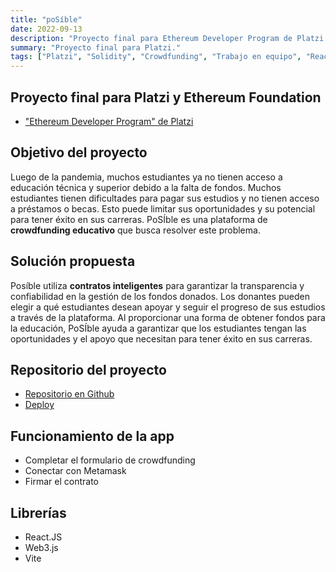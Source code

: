 ```yaml
---
title: "poSíble"
date: 2022-09-13
description: "Proyecto final para Ethereum Developer Program de Platzi."
summary: "Proyecto final para Platzi."
tags: ["Platzi", "Solidity", "Crowdfunding", "Trabajo en equipo", "React"]
---
```


## Proyecto final para Platzi y Ethereum Foundation
- ["Ethereum Developer Program" de Platzi](https://platzi.com/blog/inicia-el-ethereum-developer-program-en-platzi/)

## Objetivo del proyecto
Luego de la pandemia, muchos estudiantes ya no tienen acceso a educación técnica y superior debido a la falta de fondos. Muchos estudiantes tienen dificultades para pagar sus estudios y no tienen acceso a préstamos o becas. Esto puede limitar sus oportunidades y su potencial para tener éxito en sus carreras. PoSÍble es una plataforma de **crowdfunding educativo** que busca resolver este problema.

## Solución propuesta
Posíble utiliza **contratos inteligentes** para garantizar la transparencia y confiabilidad en la gestión de los fondos donados. Los donantes pueden elegir a qué estudiantes desean apoyar y seguir el progreso de sus estudios a través de la plataforma. Al proporcionar una forma de obtener fondos para la educación, PoSÍble ayuda a garantizar que los estudiantes tengan las oportunidades y el apoyo que necesitan para tener éxito en sus carreras.

## Repositorio del proyecto
- [Repositorio en Github](https://github.com/Redf0xD/poSIble)
- [Deploy](https://posible-eth.vercel.app/)

## Funcionamiento de la app
- Completar el formulario de crowdfunding
- Conectar con Metamask
- Firmar el contrato

## Librerías
- React.JS
- Web3.js
- Vite
